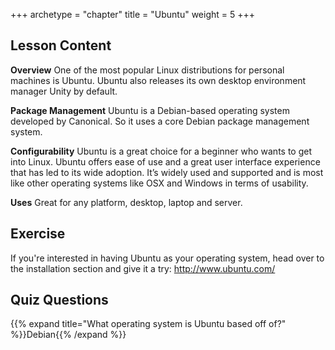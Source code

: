 +++
archetype = "chapter"
title = "Ubuntu"
weight = 5
+++

## Lesson Content

**Overview**
One of the most popular Linux distributions for personal machines is Ubuntu. Ubuntu also releases its own desktop environment manager Unity by default. 

**Package Management**
Ubuntu is a Debian-based operating system developed by Canonical. So it uses a core Debian package management system.

**Configurability**
Ubuntu is a great choice for a beginner who wants to get into Linux. Ubuntu offers ease of use and a great user interface experience that has led to its wide adoption. It’s widely used and supported and is most like other operating systems like OSX and Windows in terms of usability.

**Uses**
Great for any platform, desktop, laptop and server.

## Exercise

If you're interested in having Ubuntu as your operating system, head over to the installation section and give it a try:  http://www.ubuntu.com/

## Quiz Questions

{{% expand title="What operating system is Ubuntu based off of?" %}}Debian{{% /expand %}}

